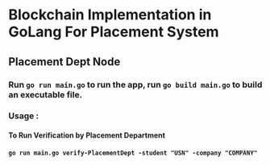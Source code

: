 # Blockchain Implementation in GoLang For Placement System

## Placement Dept Node

### Run `go run main.go` to run the app, run `go build main.go` to build an executable file.

### Usage :

#### To Run Verification by Placement Department
####    `go run main.go verify-PlacementDept -student "USN" -company "COMPANY"`
